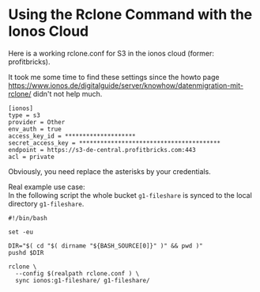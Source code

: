 # Using the Rclone Command with the Ionos Cloud

Here is a working rclone.conf for S3 in the ionos cloud (former: profitbricks).

It took me some time to find these settings since
the howto page https://www.ionos.de/digitalguide/server/knowhow/datenmigration-mit-rclone/ didn't
not help much.

```
[ionos]
type = s3
provider = Other
env_auth = true
access_key_id = ********************
secret_access_key = ****************************************
endpoint = https://s3-de-central.profitbricks.com:443
acl = private
```

Obviously, you need replace the asterisks by your credentials.  

Real example use case:  
In the following script
the whole bucket `g1-fileshare` is synced to the local directory `g1-fileshare`.
```
#!/bin/bash

set -eu

DIR="$( cd "$( dirname "${BASH_SOURCE[0]}" )" && pwd )"
pushd $DIR

rclone \
  --config $(realpath rclone.conf ) \
  sync ionos:g1-fileshare/ g1-fileshare/
```
